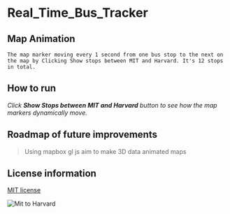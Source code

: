 # Real_Time_Bus_Tracker

## Map Animation 
```The map marker moving every 1 second from one bus stop to the next on the map by Clicking Show stops between MIT and Harvard. It's 12 stops in total.``` 

## How to run 
*Click **Show Stops between MIT and Harvard** button to see how the map markers dynamically move.*

## Roadmap of future improvements
> Using mapbox gl js aim to make 3D data animated maps 

## License information
[MIT license](https://choosealicense.com/licenses/mit/)

![Mit to Harvard](https://user-images.githubusercontent.com/102787056/174468350-6ade2d7a-e694-44bc-a0c0-3d08511d81dd.jpg)
